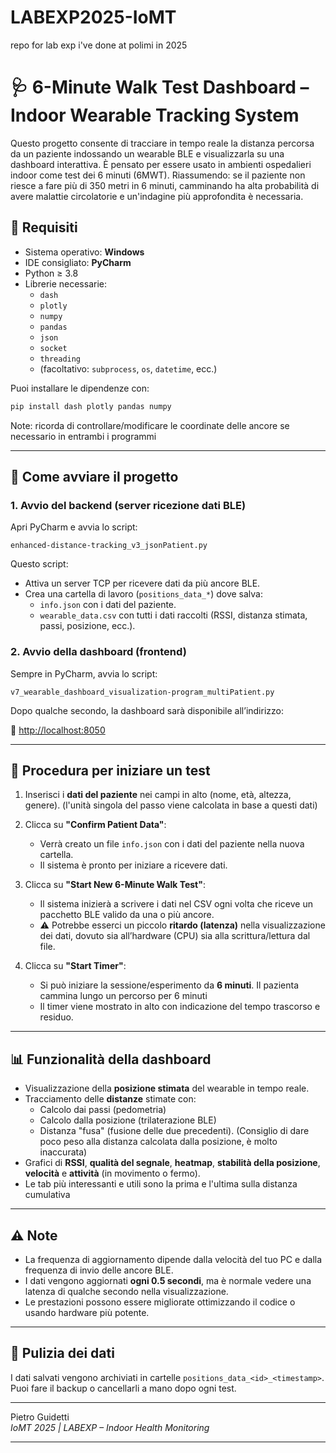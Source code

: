 # LABEXP2025-IoMT
repo for lab exp i've done at polimi in 2025


# 🩺 6-Minute Walk Test Dashboard – Indoor Wearable Tracking System

Questo progetto consente di tracciare in tempo reale la distanza percorsa da un paziente indossando un wearable BLE e visualizzarla su una dashboard interattiva. È pensato per essere usato in ambienti ospedalieri indoor come test dei 6 minuti (6MWT).
Riassumendo: se il paziente non riesce a fare più di 350 metri in 6 minuti, camminando ha alta probabilità di avere malattie circolatorie e un'indagine più approfondita è necessaria. 

## 📌 Requisiti

- Sistema operativo: **Windows**
- IDE consigliato: **PyCharm**
- Python ≥ 3.8
- Librerie necessarie:
  - `dash`
  - `plotly`
  - `numpy`
  - `pandas`
  - `json`
  - `socket`
  - `threading`
  - (facoltativo: `subprocess`, `os`, `datetime`, ecc.)

Puoi installare le dipendenze con:

```bash
pip install dash plotly pandas numpy
```
Note: ricorda di controllare/modificare le coordinate delle ancore se necessario in entrambi i programmi

---

## 🚀 Come avviare il progetto

### 1. **Avvio del backend (server ricezione dati BLE)**
Apri PyCharm e avvia lo script:
```
enhanced-distance-tracking_v3_jsonPatient.py
```

Questo script:
- Attiva un server TCP per ricevere dati da più ancore BLE.
- Crea una cartella di lavoro (`positions_data_*`) dove salva:
  - `info.json` con i dati del paziente.
  - `wearable_data.csv` con tutti i dati raccolti (RSSI, distanza stimata, passi, posizione, ecc.).

### 2. **Avvio della dashboard (frontend)**
Sempre in PyCharm, avvia lo script:
```
v7_wearable_dashboard_visualization-program_multiPatient.py
```

Dopo qualche secondo, la dashboard sarà disponibile all’indirizzo:

📍 [http://localhost:8050](http://localhost:8050)

---

## 🧪 Procedura per iniziare un test

1. Inserisci i **dati del paziente** nei campi in alto (nome, età, altezza, genere). (l'unità singola del passo viene calcolata in base a questi dati)
2. Clicca su **"Confirm Patient Data"**:
   - Verrà creato un file `info.json` con i dati del paziente nella nuova cartella.
   - Il sistema è pronto per iniziare a ricevere dati.

3. Clicca su **"Start New 6-Minute Walk Test"**:
   - Il sistema inizierà a scrivere i dati nel CSV ogni volta che riceve un pacchetto BLE valido da una o più ancore.
   - ⚠️ Potrebbe esserci un piccolo **ritardo (latenza)** nella visualizzazione dei dati, dovuto sia all’hardware (CPU) sia alla scrittura/lettura dal file.

4. Clicca su **"Start Timer"**:
   - Si può iniziare la sessione/esperimento da **6 minuti**. Il pazienta cammina lungo un percorso per 6 minuti
   - Il timer viene mostrato in alto con indicazione del tempo trascorso e residuo.

---

## 📊 Funzionalità della dashboard

- Visualizzazione della **posizione stimata** del wearable in tempo reale.
- Tracciamento delle **distanze** stimate con:
  - Calcolo dai passi (pedometria)
  - Calcolo dalla posizione (trilaterazione BLE)
  - Distanza "fusa" (fusione delle due precedenti). (Consiglio di dare poco peso alla distanza calcolata dalla posizione, è molto inaccurata)
- Grafici di **RSSI**, **qualità del segnale**, **heatmap**, **stabilità della posizione**, **velocità** e **attività** (in movimento o fermo).
- Le tab più interessanti e utili sono la prima e l'ultima sulla distanza cumulativa

---

## ⚠️ Note

- La frequenza di aggiornamento dipende dalla velocità del tuo PC e dalla frequenza di invio delle ancore BLE.
- I dati vengono aggiornati **ogni 0.5 secondi**, ma è normale vedere una latenza di qualche secondo nella visualizzazione.
- Le prestazioni possono essere migliorate ottimizzando il codice o usando hardware più potente.

---

## 🧹 Pulizia dei dati

I dati salvati vengono archiviati in cartelle `positions_data_<id>_<timestamp>`. Puoi fare il backup o cancellarli a mano dopo ogni test.

---

Pietro Guidetti  
*IoMT 2025 | LABEXP – Indoor Health Monitoring*

---
